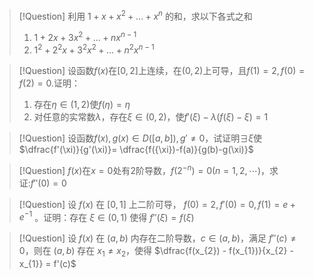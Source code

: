 > [!Question]
> 利用 $1 + x + x^{2} + \dots + x^{n}$ 的和，求以下各式之和
> 1. $1 + 2x + 3x^{2} + \dots + nx^{n-1}$
> 2. $1^{2} + 2^{2}x + 3^{2}x^{2} + \dots + n^{2}x^{n - 1}$


>[!Question]
>设函数$f(x)$在$[0,2]$上连续，在$(0,2)$上可导，且$f(1) = 2,f(0)=f(2)=0.$证明：
> 1. 存在$\eta \in (1,2)$使$f(\eta)=\eta$
> 2. 对任意的实常数$\lambda$，存在$\xi \in (0,2)$，使$f'(\xi)-\lambda(f(\xi) - \xi)=1$


>[!Question]
>设函数$f(x),g(x)\in D([a,b]),g'\neq 0$，试证明$\exists \xi$使$\dfrac{f'(\xi)}{g'(\xi)}= \dfrac{f({\xi})-f(a)}{g(b)-g(\xi)}$


>[!Question]
>$f(x)$在$x=0$处有$2$阶导数，$f(2^{-n}) = 0(n = 1,2,\cdots)$，求证:$f''(0) = 0$


> [!Question]
> 设 $f(x)$ 在 $[0, 1]$ 上二阶可导， $f(0) = 2, f'(0) = 0, f(1) = e + e^{-1}$ 。证明：存在 $\xi \in (0, 1)$ 使得 $f''(\xi) = f(\xi)$


> [!Question]
> 设 $f(x)$ 在 $(a, b)$ 内存在二阶导数，$c \in (a, b)$，满足 $f''(c) \neq 0$，则在 $(a, b)$ 存在 $x_{1} \neq x_{2}$，使得 $\dfrac{f(x_{2}) - f(x_{1})}{x_{2} - x_{1}} = f'(c)$


